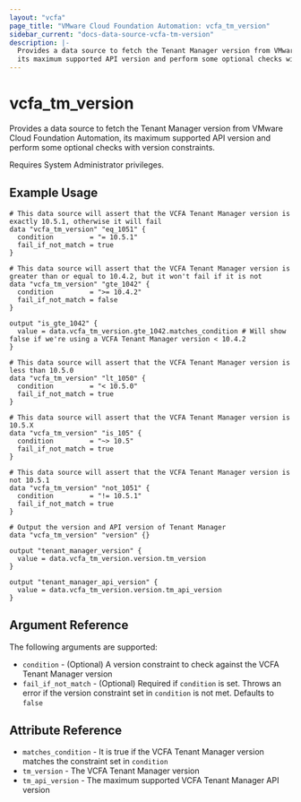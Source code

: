 ```yaml
---
layout: "vcfa"
page_title: "VMware Cloud Foundation Automation: vcfa_tm_version"
sidebar_current: "docs-data-source-vcfa-tm-version"
description: |-
  Provides a data source to fetch the Tenant Manager version from VMware Cloud Foundation Automation,
  its maximum supported API version and perform some optional checks with version constraints.
---
```


# vcfa\_tm\_version

Provides a data source to fetch the Tenant Manager version from VMware Cloud Foundation Automation, its maximum supported API version and
perform some optional checks with version constraints.

Requires System Administrator privileges.

## Example Usage

```hcl
# This data source will assert that the VCFA Tenant Manager version is exactly 10.5.1, otherwise it will fail
data "vcfa_tm_version" "eq_1051" {
  condition         = "= 10.5.1"
  fail_if_not_match = true
}

# This data source will assert that the VCFA Tenant Manager version is greater than or equal to 10.4.2, but it won't fail if it is not
data "vcfa_tm_version" "gte_1042" {
  condition         = ">= 10.4.2"
  fail_if_not_match = false
}

output "is_gte_1042" {
  value = data.vcfa_tm_version.gte_1042.matches_condition # Will show false if we're using a VCFA Tenant Manager version < 10.4.2
}

# This data source will assert that the VCFA Tenant Manager version is less than 10.5.0
data "vcfa_tm_version" "lt_1050" {
  condition         = "< 10.5.0"
  fail_if_not_match = true
}

# This data source will assert that the VCFA Tenant Manager version is 10.5.X
data "vcfa_tm_version" "is_105" {
  condition         = "~> 10.5"
  fail_if_not_match = true
}

# This data source will assert that the VCFA Tenant Manager version is not 10.5.1
data "vcfa_tm_version" "not_1051" {
  condition         = "!= 10.5.1"
  fail_if_not_match = true
}

# Output the version and API version of Tenant Manager
data "vcfa_tm_version" "version" {}

output "tenant_manager_version" {
  value = data.vcfa_tm_version.version.tm_version
}

output "tenant_manager_api_version" {
  value = data.vcfa_tm_version.version.tm_api_version
}
```

## Argument Reference

The following arguments are supported:

- `condition` - (Optional) A version constraint to check against the VCFA Tenant Manager version
- `fail_if_not_match` - (Optional) Required if `condition` is set. Throws an error if the version constraint set in `condition` is not met.
  Defaults to `false`

## Attribute Reference

- `matches_condition` - It is true if the VCFA Tenant Manager version matches the constraint set in `condition`
- `tm_version` - The VCFA Tenant Manager version
- `tm_api_version` - The maximum supported VCFA Tenant Manager API version